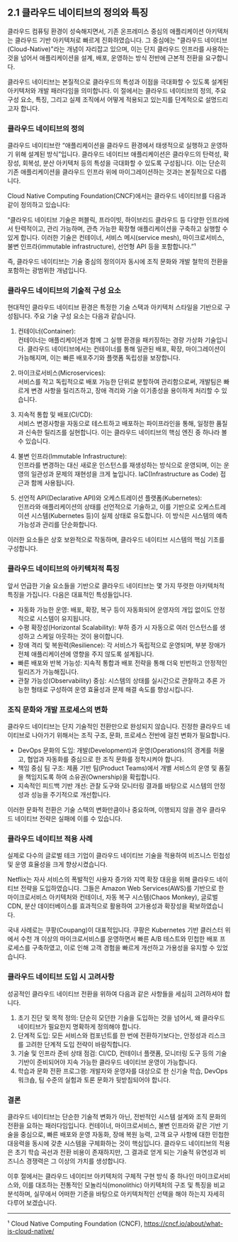 ## 2.1 클라우드 네이티브의 정의와 특징

클라우드 컴퓨팅 환경이 성숙해지면서, 기존 온프레미스 중심의 애플리케이션 아키텍처는 클라우드 기반 아키텍처로 빠르게 진화하였습니다. 그 중심에는 "클라우드 네이티브(Cloud-Native)"라는 개념이 자리잡고 있으며, 이는 단지 클라우드 인프라를 사용하는 것을 넘어서 애플리케이션을 설계, 배포, 운영하는 방식 전반에 근본적 전환을 요구합니다.

클라우드 네이티브는 본질적으로 클라우드의 특성과 이점을 극대화할 수 있도록 설계된 아키텍처와 개발 패러다임을 의미합니다. 이 절에서는 클라우드 네이티브의 정의, 주요 구성 요소, 특징, 그리고 실제 조직에서 어떻게 적용되고 있는지를 단계적으로 설명드리고자 합니다.

### 클라우드 네이티브의 정의

클라우드 네이티브란 “애플리케이션을 클라우드 환경에서 태생적으로 실행하고 운영하기 위해 설계된 방식”입니다. 클라우드 네이티브 애플리케이션은 클라우드의 탄력성, 확장성, 회복성, 분산 아키텍처 등의 특성을 극대화할 수 있도록 구성됩니다. 이는 단순히 기존 애플리케이션을 클라우드 인프라 위에 마이그레이션하는 것과는 본질적으로 다릅니다.

Cloud Native Computing Foundation(CNCF)에서는 클라우드 네이티브를 다음과 같이 정의하고 있습니다:

“클라우드 네이티브 기술은 퍼블릭, 프라이빗, 하이브리드 클라우드 등 다양한 인프라에서 탄력적이고, 관리 가능하며, 관측 가능한 확장형 애플리케이션을 구축하고 실행할 수 있게 합니다. 이러한 기술은 컨테이너, 서비스 메시(service mesh), 마이크로서비스, 불변 인프라(immutable infrastructure), 선언형 API 등을 포함합니다.”¹

즉, 클라우드 네이티브는 기술 중심의 정의이자 동시에 조직 문화와 개발 철학의 전환을 포함하는 광범위한 개념입니다.

### 클라우드 네이티브의 기술적 구성 요소

현대적인 클라우드 네이티브 환경은 특정한 기술 스택과 아키텍처 스타일을 기반으로 구성됩니다. 주요 기술 구성 요소는 다음과 같습니다.

1. 컨테이너(Container):  
   컨테이너는 애플리케이션과 함께 그 실행 환경을 패키징하는 경량 가상화 기술입니다. 클라우드 네이티브에서는 컨테이너를 통해 일관된 배포, 확장, 마이그레이션이 가능해지며, 이는 빠른 배포주기와 플랫폼 독립성을 보장합니다.

2. 마이크로서비스(Microservices):  
   서비스를 작고 독립적으로 배포 가능한 단위로 분할하여 관리함으로써, 개발팀은 빠르게 변경 사항을 릴리즈하고, 장애 격리와 기술 이기종성을 용이하게 처리할 수 있습니다.

3. 지속적 통합 및 배포(CI/CD):  
   서비스 변경사항을 자동으로 테스트하고 배포하는 파이프라인을 통해, 일정한 품질과 신속한 릴리즈를 실현합니다. 이는 클라우드 네이티브의 핵심 엔진 중 하나라 볼 수 있습니다.

4. 불변 인프라(Immutable Infrastructure):  
   인프라를 변경하는 대신 새로운 인스턴스를 재생성하는 방식으로 운영되며, 이는 운영의 일관성과 문제의 재현성을 크게 높입니다. IaC(Infrastructure as Code) 접근과 함께 사용됩니다.

5. 선언적 API(Declarative API)와 오케스트레이션 플랫폼(Kubernetes):  
   인프라와 애플리케이션의 상태를 선언적으로 기술하고, 이를 기반으로 오케스트레이션 시스템(Kubernetes 등)이 실제 상태로 유도합니다. 이 방식은 시스템의 예측 가능성과 관리를 단순화합니다.

이러한 요소들은 상호 보완적으로 작동하며, 클라우드 네이티브 시스템의 핵심 기초를 구성합니다.

### 클라우드 네이티브의 아키텍처적 특징

앞서 언급한 기술 요소들을 기반으로 클라우드 네이티브는 몇 가지 뚜렷한 아키텍처적 특징을 가집니다. 다음은 대표적인 특성들입니다.

- 자동화 가능한 운영: 배포, 확장, 복구 등이 자동화되어 운영자의 개입 없이도 안정적으로 시스템이 유지됩니다.
- 수평 확장성(Horizontal Scalability): 부하 증가 시 자동으로 여러 인스턴스를 생성하고 스케일 아웃하는 것이 용이합니다.
- 장애 격리 및 복원력(Resilience): 각 서비스가 독립적으로 운영되며, 부분 장애가 전체 애플리케이션에 영향을 주지 않도록 설계됩니다.
- 빠른 배포와 반복 가능성: 지속적 통합과 배포 전략을 통해 더욱 빈번하고 안정적인 릴리즈가 가능해집니다.
- 관찰 가능성(Observability) 중심: 시스템의 상태를 실시간으로 관찰하고 추론 가능한 형태로 구성하여 운영 효율성과 문제 해결 속도를 향상시킵니다.

### 조직 문화와 개발 프로세스의 변화

클라우드 네이티브는 단지 기술적인 전환만으로 완성되지 않습니다. 진정한 클라우드 네이티브로 나아가기 위해서는 조직 구조, 문화, 프로세스 전반에 걸친 변화가 필요합니다.

- DevOps 문화의 도입: 개발(Development)과 운영(Operations)의 경계를 허물고, 협업과 자동화를 중심으로 한 조직 문화를 정착시켜야 합니다.
- 책임 중심 팀 구조: 제품 기반 팀(Product Teams)에서 개별 서비스의 운영 및 품질을 책임지도록 하여 소유권(Ownership)을 확립합니다.
- 지속적인 피드백 기반 개선: 관찰 도구와 모니터링 결과를 바탕으로 시스템의 안정성과 성능을 주기적으로 개선합니다.

이러한 문화적 전환은 기술 스택의 변화만큼이나 중요하며, 이행되지 않을 경우 클라우드 네이티브 전략은 실패에 이를 수 있습니다.

### 클라우드 네이티브 적용 사례

실제로 다수의 글로벌 테크 기업이 클라우드 네이티브 기술을 적용하여 비즈니스 민첩성 및 운영 효율성을 크게 향상시켰습니다.

Netflix는 자사 서비스의 폭발적인 사용자 증가와 지역 확장 대응을 위해 클라우드 네이티브 전략을 도입하였습니다. 그들은 Amazon Web Services(AWS)를 기반으로 한 마이크로서비스 아키텍처와 컨테이너, 자동 복구 시스템(Chaos Monkey), 글로벌 CDN, 분산 데이터베이스를 효과적으로 활용하여 고가용성과 확장성을 확보하였습니다.

국내 사례로는 쿠팡(Coupang)이 대표적입니다. 쿠팡은 Kubernetes 기반 클러스터 위에서 수천 개 이상의 마이크로서비스를 운영하면서 빠른 A/B 테스트와 민첩한 배포 프로세스를 구축하였고, 이로 인해 고객 경험을 빠르게 개선하고 가용성을 유지할 수 있었습니다.

### 클라우드 네이티브 도입 시 고려사항

성공적인 클라우드 네이티브 전환을 위하여 다음과 같은 사항들을 세심히 고려하셔야 합니다.

1. 초기 진단 및 목적 정의: 단순히 모던한 기술을 도입하는 것을 넘어서, 왜 클라우드 네이티브가 필요한지 명확하게 정의해야 합니다.
2. 단계적 도입: 모든 서비스와 컴포넌트를 한 번에 전환하기보다는, 안정성과 리스크를 고려한 단계적 도입 전략이 바람직합니다.
3. 기술 및 인프라 준비 상태 점검: CI/CD, 컨테이너 플랫폼, 모니터링 도구 등의 기술 기반이 준비되어야 지속 가능한 클라우드 네이티브 운영이 가능합니다.
4. 학습과 문화 전환 프로그램: 개발자와 운영자를 대상으로 한 신기술 학습, DevOps 워크숍, 팀 수준의 실험과 토론 문화가 뒷받침되어야 합니다.

### 결론

클라우드 네이티브는 단순한 기술적 변화가 아닌, 전반적인 시스템 설계와 조직 문화의 전환을 요하는 패러다임입니다. 컨테이너, 마이크로서비스, 불변 인프라와 같은 기반 기술을 중심으로, 빠른 배포와 운영 자동화, 장애 복원 능력, 고객 요구 사항에 대한 민첩한 대응력을 동시에 갖춘 시스템을 구체화하는 것이 핵심입니다. 클라우드 네이티브의 적용은 초기 학습 곡선과 전환 비용이 존재하지만, 그 결과로 얻게 되는 기술적 유연성과 비즈니스 경쟁력은 그 이상의 가치를 생성합니다.

이후 절에서는 클라우드 네이티브 아키텍처의 구체적 구현 방식 중 하나인 마이크로서비스와, 이를 대조하는 전통적인 모놀리식(monolithic) 아키텍처의 구조 및 특징을 비교 분석하며, 실무에서 어떠한 기준을 바탕으로 아키텍처적인 선택을 해야 하는지 자세히 다루어 보겠습니다.

---

¹ Cloud Native Computing Foundation (CNCF), https://cncf.io/about/what-is-cloud-native/